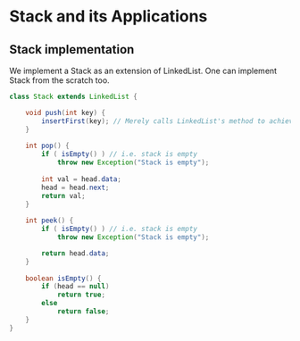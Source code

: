 # Stack and its Applications

## Stack implementation

We implement a Stack as an extension of LinkedList. One can implement Stack from the scratch too.

``` java
class Stack extends LinkedList {

    void push(int key) {
        insertFirst(key); // Merely calls LinkedList's method to achieve it
    }
    
    int pop() {
        if ( isEmpty() ) // i.e. stack is empty
            throw new Exception("Stack is empty");
            
        int val = head.data;
        head = head.next;
        return val;
    }
    
    int peek() {
        if ( isEmpty() ) // i.e. stack is empty
            throw new Exception("Stack is empty");

        return head.data;
    }
    
    boolean isEmpty() {
        if (head == null)
            return true;
        else
            return false;
    }
}
```
